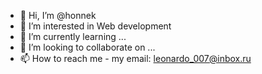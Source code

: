 - 👋 Hi, I’m @honnek
- 👀 I’m interested in Web development
- 🌱 I’m currently learning ...
- 💞️ I’m looking to collaborate on ...
- 📫 How to reach me - my email: leonardo_007@inbox.ru

<!---
honnek/honnek is a ✨ special ✨ repository because its `README.md` (this file) appears on your GitHub profile.
You can click the Preview link to take a look at your changes.
--->
